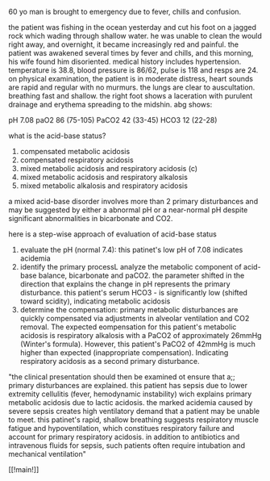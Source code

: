 60 yo man is brought to emergency due to fever, chills and confusion. 

the patient was fishing in the ocean yesterday and cut his foot on a jagged rock which wading through shallow water. he was unable to clean the would right away, and overnight, it became increasingly red and painful. the patient was awakened several times by fever and chills, and this morning, his wife found him disoriented. medical history includes hypertension. temperature is 38.8, blood pressure is 86/62, pulse is 118 and resps are 24. on physical examination, the patient is in moderate distress, heart sounds are rapid and regular with no murmurs. the lungs are clear to auscultation. breathing fast and shallow. the right foot shows a laceration with purulent drainage and erythema spreading to the midshin. abg shows: 

pH 7.08
paO2 86 (75-105)
PaCO2 42 (33-45)
HCO3 12 (22-28)

what is the acid-base status? 

1. compensated metabolic acidosis 
2. compensated respiratory acidosis 
3. mixed metabolic acidosis and respiratory acidosis (c)
4. mixed metabolic acidosis and respiratory alkalosis 
5. mixed metabolic alkalosis and respiratory acidosis 

a mixed acid-base disorder involves more than 2 primary disturbances and may be suggested by either a abnormal pH or a near-normal pH despite significant abnormalities in bicarbonate and CO2. 

here is a step-wise approach of evaluation of acid-base status 

1. evaluate the pH (normal 7.4): this patinet's low pH of 7.08 indicates acidemia 
2. identify the primary processL analyze the metabolic component of acid-base balance, bicarbonate and paCO2. the parameter shifted in the direction that explains the change in pH represents the primary disturbance. this patient's serum HCO3 - is significantly low (shifted toward scidity), indicating metabolic acidosis 
3. determine the compensation: primary metabolic disturbances are quickly compensated via adjustments in alveolar ventilation and CO2 removal. The expected eompensation for this patient's metabolic acidosis is respiratory alkalosis with a PaCO2 of approximately 26mmHg (Winter's formula). However, this patient's PaCO2 of 42mmHg is much higher than expected (inappropriate compensation). Indicating respiratory acidosis as a second primary disturbance. 

"the clinical presentation should then be examined ot ensure that a;; primary disturbances are explained. this patient has sepsis due to lower extremity cellulitis (fever, hemodynamic instability) wich explains primary metabolic acidosis due to lactic acidosis. the marked acidemia caused by severe sepsis creates high ventilatory demand that a patient may be unable to meet. this patinet's rapid, shallow breathing suggests respiratory muscle fatigue and hypoventilation, which constitues respiratory failure and account for primary respiratory acidosis. in addition to antibiotics and intravenous fluids for sepsis, such patients often require intubation and mechanical ventilation"

[[!main!]]


